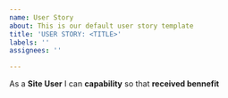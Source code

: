 ```yaml
---
name: User Story
about: This is our default user story template
title: 'USER STORY: <TITLE>'
labels: ''
assignees: ''

---
```


As a **Site User** I can **capability** so that **received bennefit**
